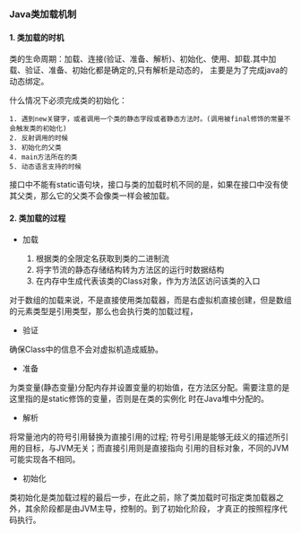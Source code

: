 ### Java类加载机制

#### 1. 类加载的时机

类的生命周期：加载、连接(验证、准备、解析)、初始化、使用、卸载.其中加载、验证、准备、初始化都是确定的,只有解析是动态的，
主要是为了完成java的动态绑定。

什么情况下必须完成类的初始化：

    1. 遇到new关键字，或者调用一个类的静态字段或者静态方法时。(调用被final修饰的常量不会触发类的初始化)
    2. 反射调用的时候
    3. 初始化的父类
    4. main方法所在的类
    5. 动态语言支持的时候

接口中不能有static语句块，接口与类的加载时机不同的是，如果在接口中没有使其父类，那么它的父类不会像类一样会被加载。

#### 2. 类加载的过程

- 加载

    1. 根据类的全限定名获取到类的二进制流
    2. 将字节流的静态存储结构转为方法区的运行时数据结构
    3. 在内存中生成代表该类的Class对象，作为方法区访问该类的入口
    
对于数组的加载来说，不是直接使用类加载器，而是右虚拟机直接创建，但是数组的元素类型是引用类型，那么也会执行类的加载过程，

- 验证

确保Class中的信息不会对虚拟机造成威胁。

- 准备

为类变量(静态变量)分配内存并设置变量的初始值，在方法区分配。需要注意的是这里指的是static修饰的变量，否则是在类的实例化
时在Java堆中分配的。

- 解析

将常量池内的符号引用替换为直接引用的过程; 符号引用是能够无歧义的描述所引用的目标，与JVM无关；而直接引用则是直接指向
引用的目标对象，不同的JVM可能实现各不相同。

- 初始化

类初始化是类加载过程的最后一步，在此之前，除了类加载时可指定类加载器之外，其余阶段都是由JVM主导，控制的。到了初始化阶段，
才真正的按照程序代码执行。